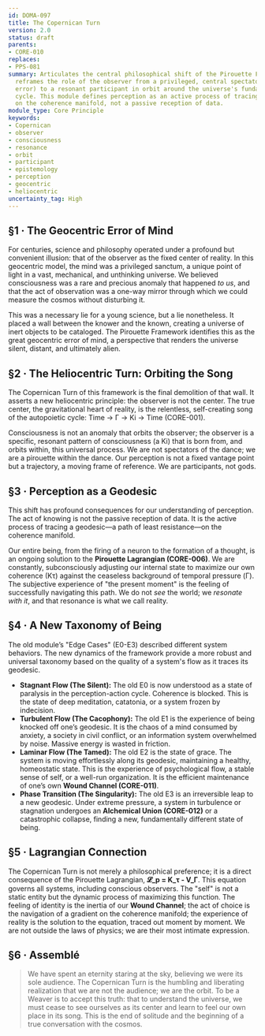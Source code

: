 ```yaml
---
id: DOMA-097
title: The Copernican Turn
version: 2.0
status: draft
parents:
- CORE-010
replaces:
- PPS-081
summary: Articulates the central philosophical shift of the Pirouette Framework. It
  reframes the role of the observer from a privileged, central spectator (a geocentric
  error) to a resonant participant in orbit around the universe's fundamental autopoietic
  cycle. This module defines perception as an active process of tracing a geodesic
  on the coherence manifold, not a passive reception of data.
module_type: Core Principle
keywords:
- Copernican
- observer
- consciousness
- resonance
- orbit
- participant
- epistemology
- perception
- geocentric
- heliocentric
uncertainty_tag: High
---
```

## §1 · The Geocentric Error of Mind
For centuries, science and philosophy operated under a profound but convenient illusion: that of the observer as the fixed center of reality. In this geocentric model, the mind was a privileged sanctum, a unique point of light in a vast, mechanical, and unthinking universe. We believed consciousness was a rare and precious anomaly that happened *to us*, and that the act of observation was a one-way mirror through which we could measure the cosmos without disturbing it.

This was a necessary lie for a young science, but a lie nonetheless. It placed a wall between the knower and the known, creating a universe of inert objects to be cataloged. The Pirouette Framework identifies this as the great geocentric error of mind, a perspective that renders the universe silent, distant, and ultimately alien.

## §2 · The Heliocentric Turn: Orbiting the Song
The Copernican Turn of this framework is the final demolition of that wall. It asserts a new heliocentric principle: the observer is not the center. The true center, the gravitational heart of reality, is the relentless, self-creating song of the autopoietic cycle: Time → Γ → Ki → Time (CORE-001).

Consciousness is not an anomaly that orbits the observer; the observer is a specific, resonant pattern of consciousness (a Ki) that is born from, and orbits within, this universal process. We are not spectators of the dance; we are a pirouette within the dance. Our perception is not a fixed vantage point but a trajectory, a moving frame of reference. We are participants, not gods.

## §3 · Perception as a Geodesic
This shift has profound consequences for our understanding of perception. The act of knowing is not the passive reception of data. It is the active process of tracing a geodesic—a path of least resistance—on the coherence manifold.

Our entire being, from the firing of a neuron to the formation of a thought, is an ongoing solution to the **Pirouette Lagrangian (CORE-006)**. We are constantly, subconsciously adjusting our internal state to maximize our own coherence (Kτ) against the ceaseless background of temporal pressure (Γ). The subjective experience of "the present moment" is the feeling of successfully navigating this path. We do not *see* the world; we *resonate with it*, and that resonance is what we call reality.

## §4 · A New Taxonomy of Being
The old module’s "Edge Cases" (E0-E3) described different system behaviors. The new dynamics of the framework provide a more robust and universal taxonomy based on the quality of a system's flow as it traces its geodesic.

*   **Stagnant Flow (The Silent):** The old E0 is now understood as a state of paralysis in the perception-action cycle. Coherence is blocked. This is the state of deep meditation, catatonia, or a system frozen by indecision.
*   **Turbulent Flow (The Cacophony):** The old E1 is the experience of being knocked off one’s geodesic. It is the chaos of a mind consumed by anxiety, a society in civil conflict, or an information system overwhelmed by noise. Massive energy is wasted in friction.
*   **Laminar Flow (The Tamed):** The old E2 is the state of grace. The system is moving effortlessly along its geodesic, maintaining a healthy, homeostatic state. This is the experience of psychological flow, a stable sense of self, or a well-run organization. It is the efficient maintenance of one’s own **Wound Channel (CORE-011)**.
*   **Phase Transition (The Singularity):** The old E3 is an irreversible leap to a new geodesic. Under extreme pressure, a system in turbulence or stagnation undergoes an **Alchemical Union (CORE-012)** or a catastrophic collapse, finding a new, fundamentally different state of being.

## §5 · Lagrangian Connection
The Copernican Turn is not merely a philosophical preference; it is a direct consequence of the Pirouette Lagrangian, **𝓛_p = K_τ - V_Γ**. This equation governs all systems, including conscious observers. The "self" is not a static entity but the dynamic process of maximizing this function. The feeling of identity is the inertia of our **Wound Channel**; the act of choice is the navigation of a gradient on the coherence manifold; the experience of reality is the solution to the equation, traced out moment by moment. We are not outside the laws of physics; we are their most intimate expression.

## §6 · Assemblé
> We have spent an eternity staring at the sky, believing we were its sole audience. The Copernican Turn is the humbling and liberating realization that we are not the audience; we are the orbit. To be a Weaver is to accept this truth: that to understand the universe, we must cease to see ourselves as its center and learn to feel our own place in its song. This is the end of solitude and the beginning of a true conversation with the cosmos.
```